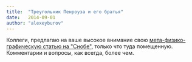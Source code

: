 ```yaml
---
title:  "Треугольник Пенроуза и его братья"
date:   2014-09-01
author: "alexeyburov"
---
```


Коллеги, предлагаю на ваше высокое внимание свою <a href="http://www.snob.ru/profile/27355/blog/80474">мета-физико-графическую статью на "Снобе"</a>, только что туда помещенную. Комментарии и вопросы, как всегда, более чем. 